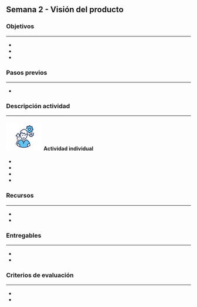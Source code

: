 
## Semana 2 - Visión del producto

### Objetivos

---
* 
* 
* 

### Pasos previos

---
* 

### Descripción actividad

---
#### ![](./../../assets/images/individuo.png) Actividad individual

* 
* 
* 
* 


### Recursos 

---
* 
* 

### Entregables

---
* 
* 

### Criterios de evaluación

---

* 
* 
